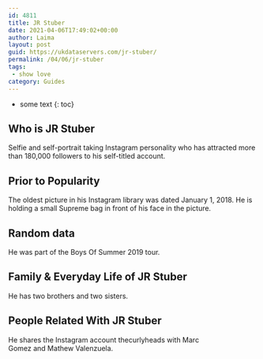 ```yaml
---
id: 4811
title: JR Stuber
date: 2021-04-06T17:49:02+00:00
author: Laima
layout: post
guid: https://ukdataservers.com/jr-stuber/
permalink: /04/06/jr-stuber
tags:
 - show love
category: Guides
---
```


* some text
{: toc}


## Who is JR Stuber
                  
                  
                  
Selfie and self-portrait taking Instagram personality who has attracted more than 180,000 followers to his self-titled account. 
                  
              
            
              
            
                
                
                
## Prior to Popularity
                  
                  
                  
The oldest picture in his Instagram library was dated January 1, 2018. He is holding a small Supreme bag in front of his face in the picture.
                  
              
            
              
            
                
                
                
## Random data
                  
                  
                  
He was part of the Boys Of Summer 2019 tour. 
                  
              
            
              
            
                
                
                
## Family & Everyday Life of JR Stuber
                  
                  
                  
He has two brothers and two sisters.
                  
              
            
              
            
                
                
                
## People Related With JR Stuber
                  
                  
                  
He shares the Instagram account thecurlyheads with Marc Gomez and Mathew Valenzuela.
                  
              
            
              
            
                
              
            
              
              
            
            
              
            
          
          
          